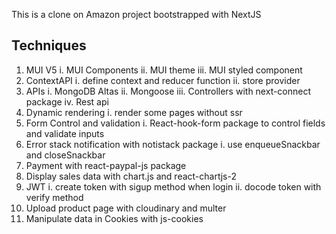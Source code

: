 This is a clone on Amazon project bootstrapped with NextJS

## Techniques

1. MUI V5
  i. MUI Components
  ii. MUI theme
  iii. MUI styled component
2. ContextAPI
  i. define context and reducer function
  ii. store provider
3. APIs
  i. MongoDB Altas
  ii. Mongoose
  iii. Controllers with next-connect package
  iv. Rest api
4. Dynamic rendering
  i. render some pages without ssr
5. Form Control and validation
  i. React-hook-form package to control fields and validate inputs
6. Error stack notification with notistack package
  i. use enqueueSnackbar and closeSnackbar
7. Payment with react-paypal-js package
8. Display sales data with chart.js and react-chartjs-2
9. JWT
  i. create token with sigup method when login
  ii. docode token with verify method
10. Upload product page with cloudinary and multer
11. Manipulate data in Cookies with js-cookies
  




